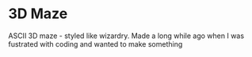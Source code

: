 # 3D Maze
 ASCII 3D maze - styled like wizardry. Made a long while ago when I was fustrated with coding and wanted to make something
